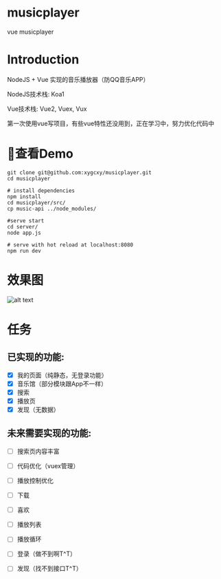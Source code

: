 # musicplayer
vue musicplayer
# Introduction
NodeJS + Vue 实现的音乐播放器（防QQ音乐APP）

NodeJS技术栈: Koa1

Vue技术栈: Vue2, Vuex, Vux

第一次使用vue写项目，有些vue特性还没用到，正在学习中，努力优化代码中

# 查看Demo
    git clone git@github.com:xygcxy/musicplayer.git
    cd musicplayer

    # install dependencies
    npm install
    cd musicplayer/src/
    cp music-api ../node_modules/

    #serve start
    cd server/
    node app.js

    # serve with hot reload at localhost:8080
    npm run dev
# 效果图
![alt text](./src/assets/demo.gif "Demo")

# 任务
## 已实现的功能:

- [x] 我的页面（纯静态，无登录功能）
- [x] 音乐馆（部分模块跟App不一样）
- [x] 搜索
- [x] 播放页
- [x] 发现（无数据）

## 未来需要实现的功能:

- [ ] 搜索页内容丰富
- [ ] 代码优化（vuex管理）
- [ ] 播放控制优化
- [ ] 下载
- [ ] 喜欢
- [ ] 播放列表
- [ ] 播放循环
- [ ] 登录（做不到啊T^T）
- [ ] 发现（找不到接口T^T）






